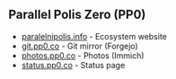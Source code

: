 ## Parallel Polis Zero (PP0)

* [paralelnipolis.info](https://paralelnipolis.info) - Ecosystem website
* [git.pp0.co](https://git.pp0.co) - Git mirror (Forgejo)
* [photos.pp0.co](https://photos.pp0.co) - Photos (Immich)
* [status.pp0.co](https://status.pp0.co) - Status page
